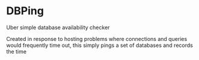 # DBPing
Uber simple database availability checker

Created in response to hosting problems where connections and queries would frequently time out, 
this simply pings a set of databases and records the time
